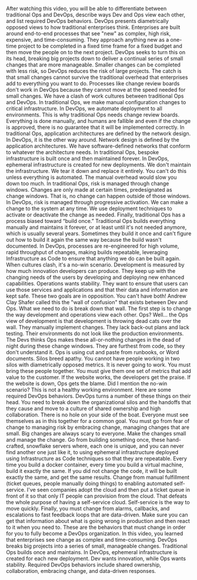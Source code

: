 After watching this video, you will be able to differentiate between traditional
Ops and DevOps, describe ways Dev and Ops view each other, and list required
DevOps behaviors. DevOps presents diametrically opposed views to how traditional
enterprises think. Enterprises are built around end-to-end processes that see
"new" as complex, high risk, expensive, and time-consuming.  They approach
anything new as a one-time project to be completed in a fixed time frame for a
fixed budget and then move the people on to the next project.  DevOps seeks to
turn this on its head, breaking big projects down to deliver a continual series
of small changes that are more manageable. Smaller changes can be completed with
less risk, so DevOps reduces the risk of large projects. The catch is that small
changes cannot survive the traditional overhead that enterprises add to
everything you want to do.  Processes like change review boards don't work in
DevOps because they cannot move at the speed needed for small changes. We have a
clash of work cultures between traditional Ops and DevOps. In traditional Ops,
we make manual configuration changes to critical infrastructure. In DevOps, we
automate deployment to all environments. This is why traditional Ops needs
change review boards. Everything is done manually, and humans are fallible and
even if the change is approved, there is no guarantee that it will be
implemented correctly. In traditional Ops, application architectures are defined
by the network design. In DevOps, it is the other way around. Network design is
defined by the application architectures. We have software-defined networks that
conform to whatever the architecture needs. In traditional Ops, bespoke
infrastructure is built once and then maintained forever. In DevOps, ephemeral
infrastructure is created for new deployments. We don't maintain the
infrastructure.  We tear it down and replace it entirely. You can't do this
unless everything is automated.  The manual overhead would slow you down too
much. In traditional Ops, risk is managed through change windows. Changes are
only made at certain times, predesignated as change windows. That is, no change
can happen outside of those windows. In DevOps, risk is managed through
progressive activation. We can make a change to the system at any time.  We use
deployment techniques to activate or deactivate the change as needed.  Finally,
traditional Ops has a process biased toward “build once.” Traditional Ops builds
everything manually and maintains it forever, or at least until it's not needed
anymore, which is usually several years. Sometimes they build it once and can't
figure out how to build it again the same way because the build wasn't
documented.  In DevOps, processes are re-engineered for high volume, rapid
throughput of changes, making builds repeatable, leveraging Infrastructure as
Code to ensure that anything we do can be built again.  When cultures clash,
it's a no-win scenario. Development is measured by how much innovation
developers can produce. They keep up with the changing needs of the users by
developing and deploying new enhanced capabilities.  Operations wants stability.
They want to ensure that users can use those services and applications and that
their data and information are kept safe.  These two goals are in opposition.
You can't have both! Andrew Clay Shafer called this the "wall of confusion" that
exists between Dev and Ops.  What we need to do is break down that wall. The
first step is to change the way development and operations view each other. Ops?
Well... the Ops view of development is that development is throwing dead cats
over the wall. They manually implement changes.  They lack back-out plans and
lack testing. Their environments do not look like the production environments.
The Devs thinks Ops makes these all-or-nothing changes in the dead of night
during these change windows. They are furthest from code, so they don't
understand it. Ops is using cut and paste from runbooks, or Word documents.
Silos breed apathy.  You cannot have people working in two silos with
diametrically opposed metrics.  It is never going to work. You must bring these
people together.  You must give them one set of metrics that add value to the
customer.  If the website works, the developers get the praise.  If the website
is down, Ops gets the blame. Did I mention the no-win scenario?  This is not a
healthy working environment. Here are some required DevOps behaviors.  DevOps
turns a number of these things on their head.  You need to break down the
organizational silos and the handoffs that they cause and move to a culture of
shared ownership and high collaboration.  There is no hole on your side of the
boat. Everyone must see themselves as in this together for a common goal. You
must go from fear of change to managing risk by embracing change, managing
changes that are small.  Big changes are always scary to everyone. Make the
changes small and manage the change. Go from building something once, these
hand-crafted, snowflake servers where, each one is unique, and you can never
find another one just like it, to using ephemeral infrastructure deployed using
Infrastructure as Code techniques so that they are repeatable. Every time you
build a docker container, every time you build a virtual machine, build it
exactly the same. If you did not change the code, it will be built exactly the
same, and get the same results.  Change from manual fulfillment (ticket queues,
people manually doing things) to enabling automated self-service. I've seen
companies adopt the cloud and then put a ticket queue in front of it so that
only IT people can provision from the cloud.  That defeats the whole purpose of
having a self-service cloud.  Self-service is the way to move quickly. Finally,
you must change from alarms, callbacks, and escalations to fast feedback loops
that are data-driven.  Make sure you can get that information about what is
going wrong in production and then react to it when you need to. These are the
behaviors that must change in order for you to fully become a DevOps
organization. In this video, you learned that enterprises see change as complex
and time-consuming. DevOps breaks big projects into a series of small,
manageable changes. Traditional Ops builds once and maintains. In DevOps,
ephemeral infrastructure is created for each new deployment. Dev wants
innovation, while Ops wants stability.  Required DevOps behaviors include shared
ownership, collaboration, embracing change, and data-driven responses.